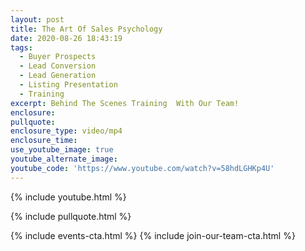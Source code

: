 ```yaml
---
layout: post
title: The Art Of Sales Psychology
date: 2020-08-26 18:43:19
tags:
  - Buyer Prospects
  - Lead Conversion
  - Lead Generation
  - Listing Presentation
  - Training
excerpt: Behind The Scenes Training  With Our Team!
enclosure:
pullquote:
enclosure_type: video/mp4
enclosure_time:
use_youtube_image: true
youtube_alternate_image:
youtube_code: 'https://www.youtube.com/watch?v=58hdLGHKp4U'
---
```


{% include youtube.html %}

{% include pullquote.html %}

{% include events-cta.html %} {% include join-our-team-cta.html %}